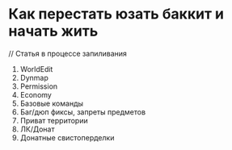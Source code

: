 # Как перестать юзать баккит и начать жить
// Статья в процессе запиливания

1. WorldEdit
1. Dynmap
1. Permission
1. Economy
1. Базовые команды
1. Баг/дюп фиксы, запреты предметов
1. Приват территории
1. ЛК/Донат
1. Донатные свистоперделки